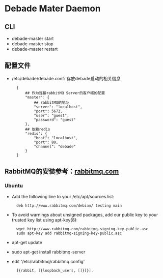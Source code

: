 Debade Mater Daemon
============

## CLI

* debade-master start
* debade-master stop
* debade-master restart

## 配置文件

* /etc/debade/debade.conf: 存放debade启动的相关信息

        
        {
            ## 作为连接rabbitMQ Server的客户端的配置
            "master": {
                ## rabbitMQ的地址
                "server": "localhost",
                "port": 5672,
                "user": "guest",
                "password": "guest"
            },
            ## 依赖redis
            "redis": {
                "host": "localhost",
                "port": 80,
                "channel": "debade"
            }
        }

## RabbitMQ的安装参考：[rabbitmq.com](http://www.rabbitmq.com/download.html)

### Ubuntu

* Add the following line to your /etc/apt/sources.list:

        deb http://www.rabbitmq.com/debian/ testing main

* To avoid warnings about unsigned packages, add our public key to your trusted key list using apt-key(8):

        wget http://www.rabbitmq.com/rabbitmq-signing-key-public.asc
        sudo apt-key add rabbitmq-signing-key-public.asc

* apt-get update

* sudo apt-get install rabbitmq-server

* edit '/etc/rabbitmq/rabbitmq.config'
    
        [{rabbit, [{loopback_users, []}]}].
